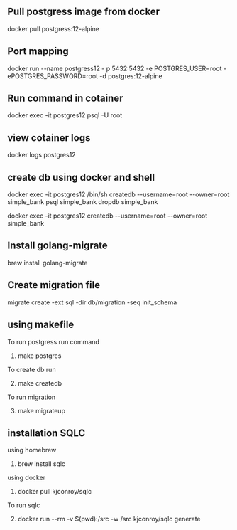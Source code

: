 ## Pull postgress image from docker

docker pull postgress:12-alpine

## Port mapping

docker run --name postgress12 - p 5432:5432 -e POSTGRES_USER=root -ePOSTGRES_PASSWORD=root -d postgres:12-alpine

## Run command in cotainer

docker exec -it postgres12 psql -U root

## view cotainer logs

docker logs postgres12

## create db using docker and shell

docker exec -it postgres12 /bin/sh
createdb --username=root --owner=root simple_bank
psql simple_bank
dropdb simple_bank

docker exec -it postgres12 createdb --username=root --owner=root simple_bank

## Install golang-migrate

brew install golang-migrate

## Create migration file

migrate create -ext sql  -dir db/migration -seq init_schema


## using makefile

To run postgress run command

1. make postgres

To create db run

2. make createdb

To run migration

3. make migrateup


## installation SQLC

using homebrew
1. brew install sqlc

using docker

1. docker pull kjconroy/sqlc

To run sqlc

2. docker run --rm -v $(pwd):/src -w /src kjconroy/sqlc generate




